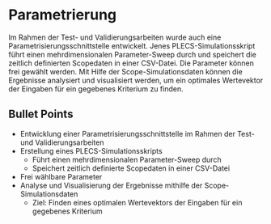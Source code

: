 # Parametrierung

Im Rahmen der Test- und Validierungsarbeiten wurde auch eine Parametrisierungsschnittstelle entwickelt. Jenes PLECS-Simulationsskript führt einen mehrdimensionalen Parameter-Sweep durch und speichert die zeitlich definierten Scopedaten in einer CSV-Datei. Die Parameter können frei gewählt werden. Mit Hilfe der Scope-Simulationsdaten können die Ergebnisse analysiert und visualisiert werden, um ein optimales Wertevektor der Eingaben für ein gegebenes Kriterium zu finden.

## Bullet Points

- Entwicklung einer Parametrisierungsschnittstelle im Rahmen der Test- und Validierungsarbeiten
- Erstellung eines PLECS-Simulationsskripts
  - Führt einen mehrdimensionalen Parameter-Sweep durch
  - Speichert zeitlich definierte Scopedaten in einer CSV-Datei
- Frei wählbare Parameter
- Analyse und Visualisierung der Ergebnisse mithilfe der Scope-Simulationsdaten
  - Ziel: Finden eines optimalen Wertevektors der Eingaben für ein gegebenes Kriterium
